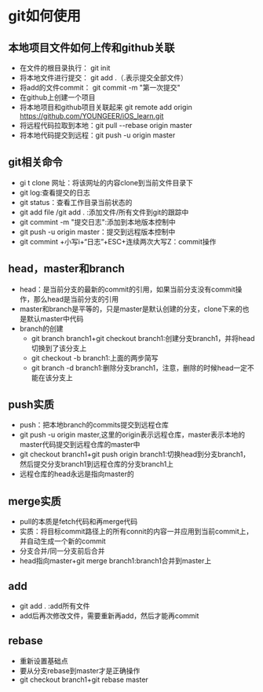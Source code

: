 # git如何使用

## 本地项目文件如何上传和github关联
- 在文件的根目录执行： git init
- 将本地文件进行提交： git add .（.表示提交全部文件）
- 将add的文件commit： git commit -m "第一次提交"
- 在github上创建一个项目
- 将本地项目和github项目关联起来 git remote add origin https://github.com/YOUNGEER/iOS_learn.git
- 将远程代码拉取到本地：git pull --rebase origin master
- 将本地代码提交到远程：git push -u origin master

## git相关命令

- gi t clone 网址：将该网址的内容clone到当前文件目录下
- git log:查看提交的日志
- git status：查看工作目录当前状态的
- git add file /git add . :添加文件/所有文件到git的跟踪中
- git commint -m "提交日志":添加到本地版本控制中
- git push -u origin master：提交到远程版本控制中
- git commint +小写i+“日志”+ESC+连续两次大写Z：commit操作



## head，master和branch

- head：是当前分支的最新的commit的引用，如果当前分支没有commit操作，那么head是当前分支的引用
- master和branch是平等的，只是master是默认创建的分支，clone下来的也是默认master中代码
- branch的创建
  - git branch branch1+git checkout branch1:创建分支branch1，并将head切换到了该分支上
  - git checkout -b branch1:上面的两步简写
  - git branch -d branch1:删除分支branch1，注意，删除的时候head一定不能在该分支上



## push实质

- push：把本地branch的commits提交到远程仓库
- git push -u origin master,这里的origin表示远程仓库，master表示本地的master代码提交到远程仓库的master中
- git checkout branch1+git push origin branch1:切换head到分支branch1，然后提交分支branch1到远程仓库的分支branch1上
- 远程仓库的head永远是指向master的



## merge实质

- pull的本质是fetch代码和再merge代码
- 实质：将目标commit路径上的所有connit的内容一并应用到当前commit上，并自动生成一个新的commit
- 分支合并/同一分支前后合并
- head指向master+git merge branch1:branch1合并到master上



## add

- git add . :add所有文件
- add后再次修改文件，需要重新再add，然后才能再commit



## rebase

- 重新设置基础点
- 要从分支rebase到master才是正确操作
- git checkout branch1+git rebase master






